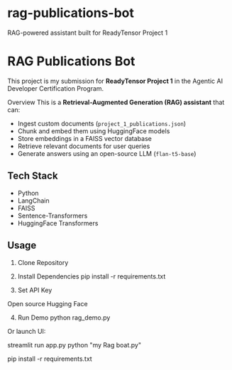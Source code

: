 # rag-publications-bot
RAG-powered assistant built for ReadyTensor Project 1

# RAG Publications Bot

This project is my submission for **ReadyTensor Project 1** in the Agentic AI Developer Certification Program.

 Overview
This is a **Retrieval-Augmented Generation (RAG) assistant** that can:
- Ingest custom documents (`project_1_publications.json`)
- Chunk and embed them using HuggingFace models
- Store embeddings in a FAISS vector database
- Retrieve relevant documents for user queries
- Generate answers using an open-source LLM (`flan-t5-base`)

##  Tech Stack
- Python
- LangChain
- FAISS
- Sentence-Transformers
- HuggingFace Transformers

##  Usage
1. Clone Repository

2. Install Dependencies
pip install -r requirements.txt

3. Set API Key

Open source Hugging Face



4. Run Demo
python rag_demo.py


Or launch UI:

streamlit run app.py
   python "my Rag boat.py"

   pip install -r requirements.txt

